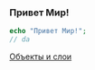 ### Привет Мир!

```php
echo "Привет Мир!";
// da
```

<a href="#theme-1-sub-list-2-2.2">Объекты и слои</a> 
